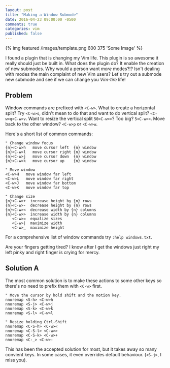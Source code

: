 ```yaml
---
layout: post
title: "Making a Window Submode"
date: 2016-04-23 09:00:00 -0500
comments: true
categories: vim
published: false
---
```


{% img featured /images/template.png  600 375 'Some Image' %}

I found a plugin that is changing my Vim life. This plugin
is so awesome it really should just be built in. What does the plugin do? It
enable the creation of new submodes. Why would a person want *more* modes?!?
Isn't dealing with modes the main complaint of new Vim users? Let's try out
a submode new submode and see if we can change you _Vim-tire_ life!

<!-- more -->

## Problem
Window commands are prefixed with `<C-w>`. What to create a horizontal split?
Try `<C-w>s`, didn't mean to do that and want to do vertical split? `<C-w>q<C-w>v`.
Want to resize the vertical split `50<C-w>>`? Too big? `5<C-w><`. Move back to
the other window? `<C-w>p` or `<C-w>w`.

Here's a short list of common commands:
```vim
" Change window focus
{n}<C-w>h   move cursor left  {n} window
{n}<C-w>l   move cursor right {n} window
{n}<C-w>j   move cursor down  {n} window
{n}<C-w>k   move cursor up    {n} window

" Move window
<C-w>H   move window far left
<C-w>L   move window far right
<C-w>J   move window far bottom
<C-w>K   move window far top

" Change size
{n}<C-w>+  increase height by {n} rows
{n}<C-w>-  decrease height by {n} rows
{n}<C-w><  decrease width by {n} columns
{n}<C-w>>  increase width by {n} columns
   <C-w>=  equalize sizes
   <C-w>|  maximize width
   <C-w>_  maximize height
```



For a comprehensive list of window commands
try `:help windows.txt`.

Are your fingers getting tired? I know after I get the windows just right my
left pinky and right finger is crying for mercy.

## Solution A
The most common solution is to make these actions to some other keys so there's
no need to prefix them with `<C-w>` first.

```vim
" Move the cursor by hold shift and the motion key.
nnoremap <S-h> <C-w>h
nnoremap <S-j> <C-w>j
nnoremap <S-k> <C-w>k
nnoremap <S-l> <C-w>l

" Resize holding Ctrl-Shift
nnoremap <C-S-h> <C-w><
nnoremap <C-S-l> <C-w>>
nnoremap <C-S-k> <C-w>+
nnoremap <C-_> <C-w>-
```

This has been the accepted solution for most, but it takes away so many convient
keys. In some cases, it even overrides default behaviour. (`<S-j>`, I miss you).

